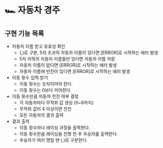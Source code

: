 # 🏎️ 자동차 경주

## 구현 기능 목록

- 자동차 이름 받고 유효성 확인
  - (,)로 구분, 5자 초과의 자동차 이름이 있다면 [ERROR]로 시작하는 에러 발생
  - 5자 이하의 자동차 이름들만 있다면 자동차 이름 저장
  - 자동차 이름이 없다면 [ERROR]로 시작하는 에러 발생
  - 자동차 이름에 빈칸이 있다면 [ERROR]로 시작하는 에러 발생
- 이동 횟수 입력 받기
  - 이동 횟수는 숫자이어야 한다.
  - 이동 횟수는 0보다 커야한다.
- 이동 횟수만큼 자동차 전진 여부 결정
  - 각 자동차마다 무작위 값 생성 (0~9까지)
  - 무작위 값이 4 이상이면 전진
  - 모든 자동차의 결과 출력
- 결과 출력
  - 이동 횟수마다 레이싱 과정을 출력한다.
  - 이동 횟수만큼 레이싱을 진행 한 후 우승자를 출력한다.
  - 우승자가 여러 명일 땐 (,)로 구분한다.
